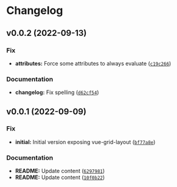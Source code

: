 # Changelog

<!--next-version-placeholder-->

## v0.0.2 (2022-09-13)
### Fix
* **attributes:** Force some attributes to always evaluate ([`c19c266`](https://github.com/Kitware/trame-grid-layout/commit/c19c2666837b2977f9340d06789224d3abe83233))

### Documentation
* **changelog:** Fix spelling ([`d62cf54`](https://github.com/Kitware/trame-grid-layout/commit/d62cf543e0e24e04128fb67850a295e6fa06b312))

## v0.0.1 (2022-09-09)
### Fix
* **initial:** Initial version exposing vue-grid-layout ([`bf77a8e`](https://github.com/Kitware/trame-grid-layout/commit/bf77a8e56f6701978c66ceffd84a4c7ad2a56a0a))

### Documentation
* **README:** Update content ([`6297981`](https://github.com/Kitware/trame-grid-layout/commit/62979816e8c803aff3c0e3d292e4b8cb9cc269b2))
* **README:** Update content ([`10f0b22`](https://github.com/Kitware/trame-grid-layout/commit/10f0b22dfa1236e60e689bbb50dff014bf3966a0))
